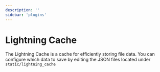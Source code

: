 ```yaml
---
description: ''
sidebar: 'plugins'
---
```


# Lightning Cache

The Lightning Cache is a cache for efficiently storing file data. You can configure which data to save by editing the JSON files located under `static/lightning_cache`
